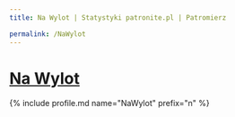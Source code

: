 ```yaml
---
title: Na Wylot | Statystyki patronite.pl | Patromierz

permalink: /NaWylot
---
```


# [Na Wylot](https://patronite.pl/NaWylot)

{% include profile.md name="NaWylot" prefix="n" %}
